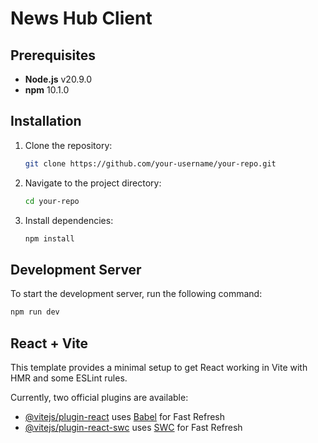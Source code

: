# News Hub Client

## Prerequisites

- **Node.js** v20.9.0
- **npm** 10.1.0

## Installation

1. Clone the repository:

    ```sh
    git clone https://github.com/your-username/your-repo.git
    ```

2. Navigate to the project directory:

    ```sh
    cd your-repo
    ```

3. Install dependencies:

    ```sh
    npm install
    ```

## Development Server

To start the development server, run the following command:

```sh
npm run dev
```

## React + Vite

This template provides a minimal setup to get React working in Vite with HMR and some ESLint rules.

Currently, two official plugins are available:

- [@vitejs/plugin-react](https://github.com/vitejs/vite-plugin-react/blob/main/packages/plugin-react/README.md) uses [Babel](https://babeljs.io/) for Fast Refresh
- [@vitejs/plugin-react-swc](https://github.com/vitejs/vite-plugin-react-swc) uses [SWC](https://swc.rs/) for Fast Refresh
